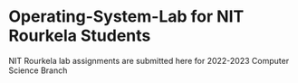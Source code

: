 # Operating-System-Lab for NIT Rourkela Students

NIT Rourkela lab assignments are submitted here for 2022-2023 Computer Science Branch 
